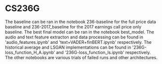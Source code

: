 # CS236G

The baseline can be ran in the notebook 236-baseline for the full price data baseline and 236-2017_baseline for the 2017 earnings call price only baseline.  The best final model can be ran in the notebook best_model.  The audio and text feature extracton and data processing can be found in 'audio_features.ipynb' and 'text+VADER+finBERT.ipynb' respectively.  The historical average and LSGAN implementations can be found in '236G-loss_function_H_A.ipynb' and '236G-loss_function_ls.ipynb' respectively.  The other notebooks are various trials of failed runs and other architectures.
